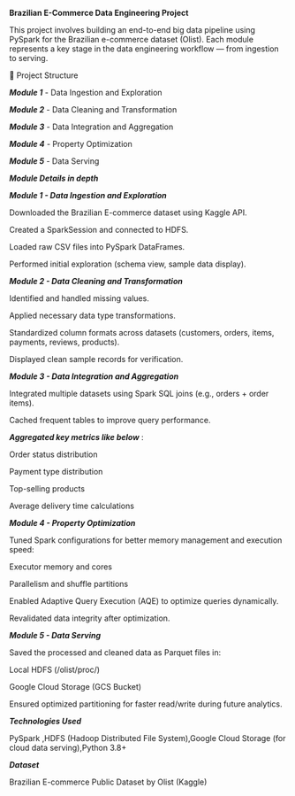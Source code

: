 **Brazilian E-Commerce Data Engineering Project**

This project involves building an end-to-end big data pipeline using PySpark for the Brazilian e-commerce dataset (Olist).
Each module represents a key stage in the data engineering workflow — from ingestion to serving.

📁 Project Structure

***Module 1*** - Data Ingestion and Exploration

***Module 2*** - Data Cleaning and Transformation

***Module 3*** - Data Integration and Aggregation

***Module 4*** - Property Optimization

***Module 5*** - Data Serving

***Module Details in depth***

***Module 1 - Data Ingestion and Exploration***

Downloaded the Brazilian E-commerce dataset using Kaggle API.

Created a SparkSession and connected to HDFS.

Loaded raw CSV files into PySpark DataFrames.

Performed initial exploration (schema view, sample data display).

***Module 2 - Data Cleaning and Transformation***

Identified and handled missing values.

Applied necessary data type transformations.

Standardized column formats across datasets (customers, orders, items, payments, reviews, products).

Displayed clean sample records for verification.

***Module 3 - Data Integration and Aggregation***

Integrated multiple datasets using Spark SQL joins (e.g., orders + order items).

Cached frequent tables to improve query performance.

***Aggregated key metrics like below*** :

Order status distribution

Payment type distribution

Top-selling products

Average delivery time calculations

***Module 4 - Property Optimization***

Tuned Spark configurations for better memory management and execution speed:

Executor memory and cores

Parallelism and shuffle partitions

Enabled Adaptive Query Execution (AQE) to optimize queries dynamically.

Revalidated data integrity after optimization.

***Module 5 - Data Serving***

Saved the processed and cleaned data as Parquet files in:

Local HDFS (/olist/proc/)

Google Cloud Storage (GCS Bucket)

Ensured optimized partitioning for faster read/write during future analytics.

***Technologies Used***

PySpark ,HDFS (Hadoop Distributed File System),Google Cloud Storage (for cloud data serving),Python 3.8+

***Dataset***

Brazilian E-commerce Public Dataset by Olist (Kaggle)
